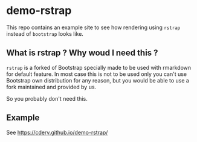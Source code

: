
# demo-rstrap

<!-- badges: start -->
<!-- badges: end -->

This repo contains an example site to see how rendering using `rstrap` instead of `bootstrap` looks like.

## What is rstrap ? Why woud I need this ?

`rstrap` is a forked of Bootstrap specially made to be used with rmarkdown for default feature. 
In most case this is not to be used only you can't use Bootstrap own distribution for any reason, but you would be able to use a fork maintained and provided by us.

So you probably don't need this.

## Example

See https://cderv.github.io/demo-rstrap/

